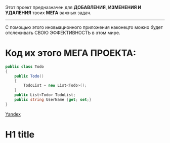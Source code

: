 Этот проект предназначен для **ДОБАВЛЕНИЯ**, **ИЗМЕНЕНИЯ И УДАЛЕНИЯ** твоиx **МЕГА** важных задач.

---
С помощью этого иновыационного приложения наконецто можно будет отслеживать СВОЮ ЭФФЕКТИВНОСТЬ в этом мире.

# Код их этого МЕГА ПРОЕКТА:
```c#
public class Todo
{
    public Todo()
    {
        TodoList = new List<Todo>();
    }
    public List<Todo> TodoList;
    public string UserName {get; set;}
}

```
[Yandex](https://www.yandex.ru "Yandex!")
# H1 title